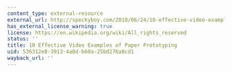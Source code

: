 ```yaml
---
content_type: external-resource
external_url: http://speckyboy.com/2010/06/24/10-effective-video-examples-of-paper-prototyping/
has_external_license_warning: true
license: https://en.wikipedia.org/wiki/All_rights_reserved
status: ''
title: 10 Effective Video Examples of Paper Prototyping
uid: 536312e8-3913-4a0d-b60a-25bd276a8cd1
wayback_url: ''
---
```

